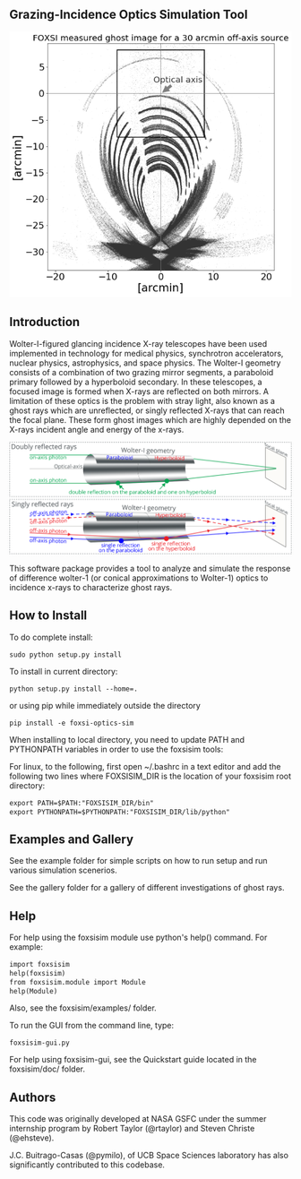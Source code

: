 Grazing-Incidence Optics Simulation Tool
----------------------------------------

![Measured Ghost Pattern](gallery/gallery_example1.png)

Introduction
------------

Wolter-I-figured glancing incidence X-ray telescopes have been used implemented 
in technology for medical physics, synchrotron accelerators, nuclear physics,
astrophysics, and space physics. The Wolter-I geometry consists of a combination
of two grazing mirror segments, a paraboloid primary followed by a hyperboloid 
secondary. In these telescopes, a focused image is formed when X-rays are 
reflected on both mirrors. A limitation of these optics is the problem with 
stray light, also known as a ghost rays which are unreflected, or singly 
reflected X-rays that can reach the focal plane. These form ghost images 
which are highly depended on the X-rays incident angle and energy of the x-rays.

![Schematic of a Wolter-I mirror. Top: Rays (in green) that reflect twice and then reach the focal plane are focused rays. Bottom: Rays that reflect only once produce a ghost ray pattern on the focal plane. In blue and red those rays reflecting only on the paraboloid and the hyperboloid segment respectively.](doc/images/Wolter1_schematic.png)

This software package provides a tool to analyze and simulate the response
of difference wolter-1 (or conical approximations to Wolter-1) optics
to incidence x-rays to characterize ghost rays.

How to Install
--------------
To do complete install:

    sudo python setup.py install

To install in current directory:

    python setup.py install --home=.

or using pip while immediately outside the directory

    pip install -e foxsi-optics-sim

When installing to local directory, you need to update PATH 
and PYTHONPATH variables in order to use the foxsisim tools:

For linux, to the following, first open ~/.bashrc in a text editor and add
the following two lines where FOXSISIM_DIR is the location of your foxsisim 
root directory:
   
    export PATH=$PATH:"FOXSISIM_DIR/bin"
    export PYTHONPATH=$PYTHONPATH:"FOXSISIM_DIR/lib/python"

Examples and Gallery
--------------------
See the example folder for simple scripts on how to run setup and run
various simulation scenerios.

See the gallery folder for a gallery of different investigations 
of ghost rays.

Help
----
For help using the foxsisim module use python's help() command. 
For example:

    import foxsisim
    help(foxsisim)
    from foxsisim.module import Module
    help(Module)

Also, see the foxsisim/examples/ folder.

To run the GUI from the command line, type:
    
    foxsisim-gui.py

For help using foxsisim-gui, see the Quickstart guide located in the 
foxsisim/doc/ folder.

Authors
-------
This code was originally developed at NASA GSFC under the summer internship 
program by Robert Taylor (@rtaylor) and Steven Christe (@ehsteve). 

J.C. Buitrago-Casas (@pymilo), of UCB Space Sciences laboratory has also
significantly contributed to this codebase.


